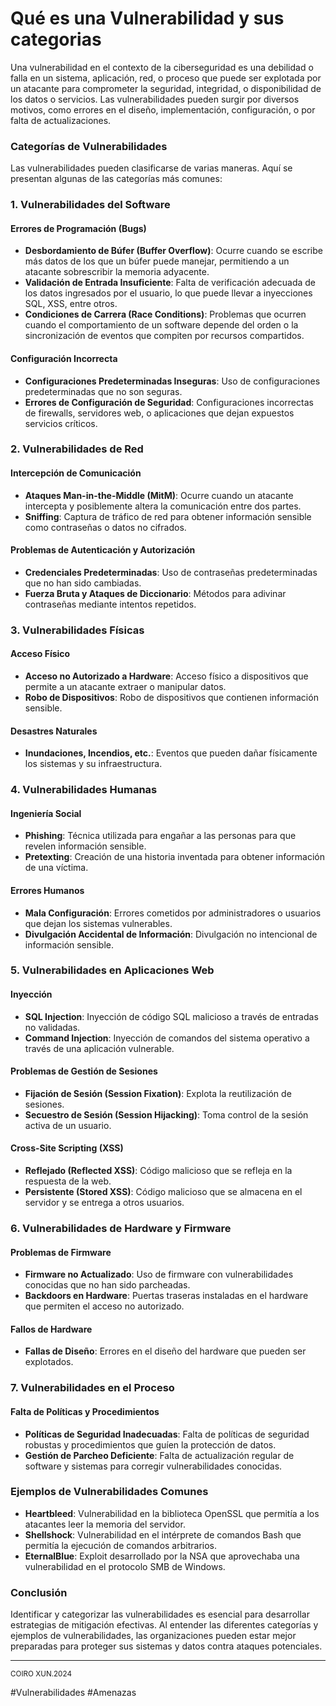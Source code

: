 # Qué es una Vulnerabilidad y sus categorias

Una vulnerabilidad en el contexto de la ciberseguridad es una debilidad o falla en un sistema, aplicación, red, o proceso que puede ser explotada por un atacante para comprometer la seguridad, integridad, o disponibilidad de los datos o servicios. Las vulnerabilidades pueden surgir por diversos motivos, como errores en el diseño, implementación, configuración, o por falta de actualizaciones.

### Categorías de Vulnerabilidades

Las vulnerabilidades pueden clasificarse de varias maneras. Aquí se presentan algunas de las categorías más comunes:

### 1. **Vulnerabilidades del Software**

#### Errores de Programación (Bugs)
- **Desbordamiento de Búfer (Buffer Overflow)**: Ocurre cuando se escribe más datos de los que un búfer puede manejar, permitiendo a un atacante sobrescribir la memoria adyacente.
- **Validación de Entrada Insuficiente**: Falta de verificación adecuada de los datos ingresados por el usuario, lo que puede llevar a inyecciones SQL, XSS, entre otros.
- **Condiciones de Carrera (Race Conditions)**: Problemas que ocurren cuando el comportamiento de un software depende del orden o la sincronización de eventos que compiten por recursos compartidos.

#### Configuración Incorrecta
- **Configuraciones Predeterminadas Inseguras**: Uso de configuraciones predeterminadas que no son seguras.
- **Errores de Configuración de Seguridad**: Configuraciones incorrectas de firewalls, servidores web, o aplicaciones que dejan expuestos servicios críticos.

### 2. **Vulnerabilidades de Red**

#### Intercepción de Comunicación
- **Ataques Man-in-the-Middle (MitM)**: Ocurre cuando un atacante intercepta y posiblemente altera la comunicación entre dos partes.
- **Sniffing**: Captura de tráfico de red para obtener información sensible como contraseñas o datos no cifrados.

#### Problemas de Autenticación y Autorización
- **Credenciales Predeterminadas**: Uso de contraseñas predeterminadas que no han sido cambiadas.
- **Fuerza Bruta y Ataques de Diccionario**: Métodos para adivinar contraseñas mediante intentos repetidos.

### 3. **Vulnerabilidades Físicas**

#### Acceso Físico
- **Acceso no Autorizado a Hardware**: Acceso físico a dispositivos que permite a un atacante extraer o manipular datos.
- **Robo de Dispositivos**: Robo de dispositivos que contienen información sensible.

#### Desastres Naturales
- **Inundaciones, Incendios, etc.**: Eventos que pueden dañar físicamente los sistemas y su infraestructura.

### 4. **Vulnerabilidades Humanas**

#### Ingeniería Social
- **Phishing**: Técnica utilizada para engañar a las personas para que revelen información sensible.
- **Pretexting**: Creación de una historia inventada para obtener información de una víctima.

#### Errores Humanos
- **Mala Configuración**: Errores cometidos por administradores o usuarios que dejan los sistemas vulnerables.
- **Divulgación Accidental de Información**: Divulgación no intencional de información sensible.

### 5. **Vulnerabilidades en Aplicaciones Web**

#### Inyección
- **SQL Injection**: Inyección de código SQL malicioso a través de entradas no validadas.
- **Command Injection**: Inyección de comandos del sistema operativo a través de una aplicación vulnerable.

#### Problemas de Gestión de Sesiones
- **Fijación de Sesión (Session Fixation)**: Explota la reutilización de sesiones.
- **Secuestro de Sesión (Session Hijacking)**: Toma control de la sesión activa de un usuario.

#### Cross-Site Scripting (XSS)
- **Reflejado (Reflected XSS)**: Código malicioso que se refleja en la respuesta de la web.
- **Persistente (Stored XSS)**: Código malicioso que se almacena en el servidor y se entrega a otros usuarios.

### 6. **Vulnerabilidades de Hardware y Firmware**

#### Problemas de Firmware
- **Firmware no Actualizado**: Uso de firmware con vulnerabilidades conocidas que no han sido parcheadas.
- **Backdoors en Hardware**: Puertas traseras instaladas en el hardware que permiten el acceso no autorizado.

#### Fallos de Hardware
- **Fallas de Diseño**: Errores en el diseño del hardware que pueden ser explotados.

### 7. **Vulnerabilidades en el Proceso**

#### Falta de Políticas y Procedimientos
- **Políticas de Seguridad Inadecuadas**: Falta de políticas de seguridad robustas y procedimientos que guíen la protección de datos.
- **Gestión de Parcheo Deficiente**: Falta de actualización regular de software y sistemas para corregir vulnerabilidades conocidas.

### Ejemplos de Vulnerabilidades Comunes

- **Heartbleed**: Vulnerabilidad en la biblioteca OpenSSL que permitía a los atacantes leer la memoria del servidor.
- **Shellshock**: Vulnerabilidad en el intérprete de comandos Bash que permitía la ejecución de comandos arbitrarios.
- **EternalBlue**: Exploit desarrollado por la NSA que aprovechaba una vulnerabilidad en el protocolo SMB de Windows.

### Conclusión

Identificar y categorizar las vulnerabilidades es esencial para desarrollar estrategias de mitigación efectivas. Al entender las diferentes categorías y ejemplos de vulnerabilidades, las organizaciones pueden estar mejor preparadas para proteger sus sistemas y datos contra ataques potenciales.

---

<small>COIRO XUN.2024</small>

#Vulnerabilidades #Amenazas